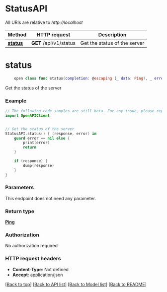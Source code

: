 # StatusAPI

All URIs are relative to *http://localhost*

Method | HTTP request | Description
------------- | ------------- | -------------
[**status**](StatusAPI.md#status) | **GET** /api/v1/status | Get the status of the server


# **status**
```swift
    open class func status(completion: @escaping (_ data: Ping?, _ error: Error?) -> Void)
```

Get the status of the server

### Example
```swift
// The following code samples are still beta. For any issue, please report via http://github.com/OpenAPITools/openapi-generator/issues/new
import OpenAPIClient


// Get the status of the server
StatusAPI.status() { (response, error) in
    guard error == nil else {
        print(error)
        return
    }

    if (response) {
        dump(response)
    }
}
```

### Parameters
This endpoint does not need any parameter.

### Return type

[**Ping**](Ping.md)

### Authorization

No authorization required

### HTTP request headers

 - **Content-Type**: Not defined
 - **Accept**: application/json

[[Back to top]](#) [[Back to API list]](../README.md#documentation-for-api-endpoints) [[Back to Model list]](../README.md#documentation-for-models) [[Back to README]](../README.md)

